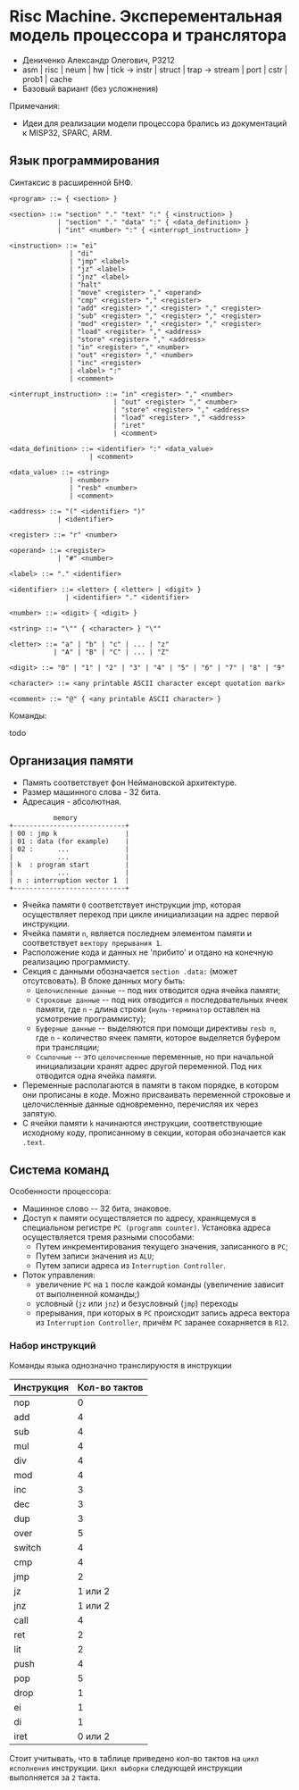 # Risc Machine. Эксперементальная модель процессора и транслятора

- Дениченко Александр Олегович, P3212
- asm | risc | neum | hw | tick -> instr | struct | trap -> stream | port | cstr | prob1 | cache
- Базовый вариант (без усложнения)

Примечания:
- Идеи для реализации модели процессора брались из документаций к MISP32, SPARC, ARM.


## Язык программирования
Синтаксис в расширенной БНФ.

```ebnf
<program> ::= { <section> }

<section> ::= "section" "." "text" ":" { <instruction> }
            | "section" "." "data" ":" { <data_definition> }
            | "int" <number> ":" { <interrupt_instruction> }

<instruction> ::= "ei"
               | "di"
               | "jmp" <label>
               | "jz" <label>
               | "jnz" <label>
               | "halt"
               | "move" <register> "," <operand>
               | "cmp" <register> "," <register>
               | "add" <register> "," <register> "," <register>
               | "sub" <register> "," <register> "," <register>
               | "mod" <register> "," <register> "," <register>
               | "load" <register> "," <address>
               | "store" <register> "," <address>
               | "in" <register> "," <number>
               | "out" <register> "," <number>
               | "inc" <register>
               | <label> ":"
               | <comment>

<interrupt_instruction> ::= "in" <register> "," <number>
                          | "out" <register> "," <number>
                          | "store" <register> "," <address>
                          | "load" <register> "," <address>
                          | "iret"
                          | <comment>

<data_definition> ::= <identifier> ":" <data_value>
                    | <comment>

<data_value> ::= <string>
               | <number>
               | "resb" <number>
               | <comment>

<address> ::= "(" <identifier> ")"
            | <identifier>

<register> ::= "r" <number>

<operand> ::= <register>
            | "#" <number>

<label> ::= "." <identifier>

<identifier> ::= <letter> { <letter> | <digit> }
              | <identifier> "." <identifier>

<number> ::= <digit> { <digit> }

<string> ::= "\"" { <character> } "\""

<letter> ::= "a" | "b" | "c" | ... | "z"
           | "A" | "B" | "C" | ... | "Z"

<digit> ::= "0" | "1" | "2" | "3" | "4" | "5" | "6" | "7" | "8" | "9"

<character> ::= <any printable ASCII character except quotation mark>

<comment> ::= "@" { <any printable ASCII character> }
```

Команды:

todo

## Организация памяти

- Память соответствует фон Неймановской архитектуре.
- Размер машинного слова - 32 бита.
- Адресация - абсолютная.

```text
           memory
+----------------------------+
| 00 : jmp k                 |
| 01 : data (for example)    |
| 02 :      ...              | 
|           ...              | 
| k  : program start         |
|           ...              |
| n : interruption vector 1  |
+----------------------------+
```
- Ячейка памяти `0` соответствует инструкции jmp, которая осуществляет переход при цикле инициализации на адрес первой инструкции. 
- Ячейка памяти `n`, является последнем элементом памяти и соответствует `вектору прерывания 1`.
- Расположение кода и данных не 'прибито' и отдано на конечную реализацию программисту.
- Секция с данными обозначается `section .data:` (может отсутсвовать). В блоке данных могу быть:
  - `Целочисленные данные` -- под них отводится одна ячейка памяти;
  - `Строковые данные` -- под них отводится `n` последовательных ячеек памяти, где `n` - длина строки
      (`нуль-терминатор` оставлен на усмотрение программисту);
  - `Буферные данные` -- выделяются при помощи директивы `resb n`, где `n` - количество ячеек памяти, которое выделяется буфером при трансляции;
  - `Ссылочные` -- это `целочисленные` переменные, но при начальной инициализации хранят адрес другой переменной.
      Под них отводится одна ячейка памяти. 
- Переменные располагаются в памяти в таком порядке, в котором они прописаны в коде. Можно присваивать переменной строковые и целочисленные данные одновременно, перечисляя их через запятую.
- С ячейки памяти `k` начинаются инструкции, соответствующие исходному коду, прописанному в секции, которая обозначается как `.text`.


## Система команд

Особенности процессора:

- Машинное слово -- 32 бита, знаковое.
- Доступ к памяти осуществляется по адресу, хранящемуся в специальном регистре `PC (programm counter)`.
  Установка адреса осуществляется тремя разными способами:
    - Путем инкрементирования текущего значения, записанного в `PC`;
    - Путем записи значения из `ALU`;
    - Путем записи адреса из `Interruption Controller`.
- Поток управления:
    - увеличение `PC` на `1` после каждой команды (увеличение зависит от выполненной команды;)
    - условный (`jz` или `jnz`) и безусловный (`jmp`) переходы
    - прерывания, при которых в `PC` происходит запись адреса вектора из `Interruption Controller`, причём `PC` заранее сохарняется в `R12`. 

### Набор инструкций

Команды языка однозначно транслируюстя в инструкции


| Инструкция | Кол-во тактов |
|:-----------|---------------|
| nop        | 0             |
| add        | 4             |
| sub        | 4             |
| mul        | 4             |
| div        | 4             |
| mod        | 4             |
| inc        | 3             |
| dec        | 3             |
| dup        | 3             |
| over       | 5             |
| switch     | 4             |
| cmp        | 4             |
| jmp        | 2             |
| jz         | 1 или 2       |
| jnz        | 1 или 2       |
| call       | 4             |
| ret        | 2             |
| lit        | 2             |
| push       | 4             |
| pop        | 5             |
| drop       | 1             |
| ei         | 1             |
| di         | 1             |
| iret       | 0 или 2       |

Стоит учитывать, что в таблице приведено кол-во тактов на `цикл исполнения` инструкции.
`Цикл выборки` следующей инструкции выполняется за `2` такта.